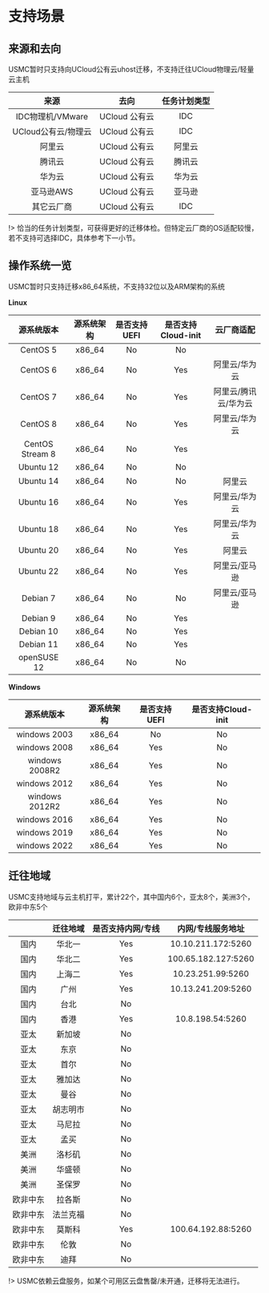 # 支持场景

## 来源和去向

USMC暂时只支持向UCloud公有云uhost迁移，不支持迁往UCloud物理云/轻量云主机

|        来源         |     去向      | 任务计划类型 |
| :-----------------: | :-----------: | :----------: |
|  IDC物理机/VMware   | UCloud 公有云 |     IDC      |
| UCloud公有云/物理云 | UCloud 公有云 |     IDC      |
|       阿里云        | UCloud 公有云 |    阿里云    |
|       腾讯云        | UCloud 公有云 |    腾讯云    |
|       华为云        | UCloud 公有云 |    华为云    |
|      亚马逊AWS      | UCloud 公有云 |    亚马逊    |
|     其它云厂商      | UCloud 公有云 |     IDC      |

!> 恰当的任务计划类型，可获得更好的迁移体检。但特定云厂商的OS适配较慢，若不支持可选择IDC，具体参考下一小节。

## 操作系统一览

USMC暂时只支持迁移x86_64系统，不支持32位以及ARM架构的系统

**Linux**

|   源系统版本    | 源系统架构 | 是否支持UEFI | 是否支持Cloud-init |      云厂商适配      |
| :-------------: | :--------: | :----------: | :----------------: | :------------------: |
|    CentOS 5     |   x86_64   |      No      |         No         |                      |
|    CentOS 6     |   x86_64   |      No      |        Yes         |    阿里云/华为云     |
|    CentOS 7     |   x86_64   |      No      |        Yes         | 阿里云/腾讯云/华为云 |
|    CentOS 8     |   x86_64   |      No      |        Yes         |    阿里云/华为云     |
| CentOS Stream 8 |   x86_64   |      No      |        Yes         |                      |
|    Ubuntu 12    |   x86_64   |      No      |         No         |                      |
|    Ubuntu 14    |   x86_64   |      No      |         No         |        阿里云        |
|    Ubuntu 16    |   x86_64   |      No      |        Yes         |    阿里云/华为云     |
|    Ubuntu 18    |   x86_64   |      No      |        Yes         |    阿里云/华为云     |
|    Ubuntu 20    |   x86_64   |      No      |        Yes         |        阿里云        |
|    Ubuntu 22    |   x86_64   |      No      |        Yes         |    阿里云/亚马逊     |
|    Debian 7     |   x86_64   |      No      |         No         |    阿里云/亚马逊     |
|    Debian 9     |   x86_64   |      No      |        Yes         |                      |
|    Debian 10    |   x86_64   |      No      |        Yes         |                      |
|    Debian 11    |   x86_64   |      No      |        Yes         |                      |
|   openSUSE 12   |   x86_64   |      No      |         No         |                      |

**Windows**

|   源系统版本   | 源系统架构 | 是否支持UEFI | 是否支持Cloud-init |
| :------------: | :--------: | :----------: | :----------------: |
|  windows 2003  |   x86_64   |      No      |         No         |
|  windows 2008  |   x86_64   |     Yes      |         No         |
| windows 2008R2 |   x86_64   |     Yes      |         No         |
|  windows 2012  |   x86_64   |     Yes      |         No         |
| windows 2012R2 |   x86_64   |     Yes      |         No         |
|  windows 2016  |   x86_64   |     Yes      |         No         |
|  windows 2019  |   x86_64   |     Yes      |         No         |
|  windows 2022  |   x86_64   |     Yes      |         No         |

## 迁往地域

USMC支持地域与云主机打平，累计22个，其中国内6个，亚太8个，美洲3个，欧非中东5个

|          | 迁往地域 | 是否支持内网/专线 |  内网/专线服务地址  |
| :------: | :------: | :---------------: | :-----------------: |
|   国内   |  华北一  |        Yes        | 10.10.211.172:5260  |
|   国内   |  华北二  |        Yes        | 100.65.182.127:5260 |
|   国内   |  上海二  |        Yes        |  10.23.251.99:5260  |
|   国内   |   广州   |        Yes        | 10.13.241.209:5260  |
|   国内   |   台北   |        No         |                     |
|   国内   |   香港   |        Yes        |  10.8.198.54:5260   |
|   亚太   |  新加坡  |        No         |                     |
|   亚太   |   东京   |        No         |                     |
|   亚太   |   首尔   |        No         |                     |
|   亚太   |  雅加达  |        No         |                     |
|   亚太   |   曼谷   |        No         |                     |
|   亚太   | 胡志明市 |        No         |                     |
|   亚太   |  马尼拉  |        No         |                     |
|   亚太   |   孟买   |        No         |                     |
|   美洲   |  洛杉矶  |        No         |                     |
|   美洲   |  华盛顿  |        No         |                     |
|   美洲   |  圣保罗  |        No         |                     |
| 欧非中东 |  拉各斯  |        No         |                     |
| 欧非中东 | 法兰克福 |        No         |                     |
| 欧非中东 |  莫斯科  |        Yes        | 100.64.192.88:5260  |
| 欧非中东 |   伦敦   |        No         |                     |
| 欧非中东 |   迪拜   |        No         |                     |

!> USMC依赖云盘服务，如某个可用区云盘售罄/未开通，迁移将无法进行。